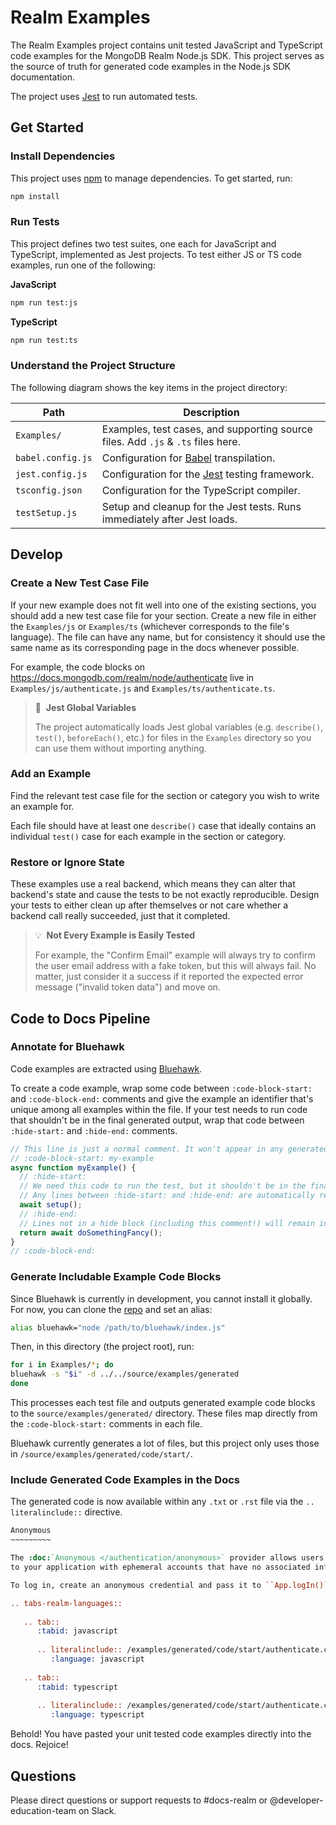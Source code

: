 # Realm Examples

The Realm Examples project contains unit tested JavaScript and TypeScript code examples for the
MongoDB Realm Node.js SDK. This project serves as the source of truth for generated code examples in
the Node.js SDK documentation.

The project uses [Jest](https://jestjs.io/) to run automated tests.

## Get Started

### Install Dependencies

This project uses [npm](https://www.npmjs.com/) to manage dependencies. To get started, run:

```bash
npm install
```

### Run Tests

This project defines two test suites, one each for JavaScript and TypeScript, implemented as Jest
projects. To test either JS or TS code examples, run one of the following:

**JavaScript**

```bash
npm run test:js
```

**TypeScript**

```bash
npm run test:ts
```

### Understand the Project Structure

The following diagram shows the key items in the project directory:

| Path               | Description                                                                             |
| ------------------ | --------------------------------------------------------------------------------------- |
| `Examples/`        | Examples, test cases, and supporting source files. Add `.js` & `.ts` files here.        |
| `babel.config.js`  | Configuration for [Babel](https://babeljs.io/) transpilation.                           |
| `jest.config.js`   | Configuration for the [Jest](https://jestjs.io/) testing framework.                     |
| `tsconfig.json`    | Configuration for the TypeScript compiler.                                              |
| `testSetup.js`     | Setup and cleanup for the Jest tests. Runs immediately after Jest loads.                |

## Develop

### Create a New Test Case File

If your new example does not fit well into one of the existing sections, you should add a new test
case file for your section. Create a new file in either the `Examples/js` or `Examples/ts`
(whichever corresponds to the file's language). The file can have any name, but for consistency it
should use the same name as its corresponding page in the docs whenever possible.

For example, the code blocks on https://docs.mongodb.com/realm/node/authenticate live in
`Examples/js/authenticate.js` and `Examples/ts/authenticate.ts`.

> 🧪&nbsp;&nbsp;**Jest Global Variables**
>
> The project automatically loads Jest global variables (e.g. `describe()`, `test()`,
> `beforeEach()`, etc.) for files in the `Examples` directory so you can use them without importing
> anything.

### Add an Example

Find the relevant test case file for the section or category you wish to write an example for.

Each file should have at least one `describe()` case that ideally contains an individual `test()`
case for each example in the section or category.

### Restore or Ignore State

These examples use a real backend, which means they can alter that backend's
state and cause the tests to be not exactly reproducible. Design your tests to
either clean up after themselves or not care whether a backend call really
succeeded, just that it completed.

> 💡&nbsp;&nbsp;**Not Every Example is Easily Tested**
>
> For example, the "Confirm Email" example will always try to confirm the
> user email address with a fake token, but this will always fail. No matter,
> just consider it a success if it reported the expected error message ("invalid
> token data") and move on.

## Code to Docs Pipeline

### Annotate for Bluehawk

Code examples are extracted using [Bluehawk](https://github.com/MongoCaleb/bluehawk).

To create a code example, wrap some code between `:code-block-start:` and `:code-block-end:`
comments and give the example an identifier that's unique among all examples within the file. If
your test needs to run code that shouldn't be in the final generated output, wrap that code between
`:hide-start:` and `:hide-end:` comments.

```js
// This line is just a normal comment. It won't appear in any generated code.
// :code-block-start: my-example
async function myExample() {
  // :hide-start:
  // We need this code to run the test, but it shouldn't be in the final code example.
  // Any lines between :hide-start: and :hide-end: are automatically removed from generated code.
  await setup();
  // :hide-end:
  // Lines not in a hide block (including this comment!) will remain in the generated code.
  return await doSomethingFancy();
}
// :code-block-end:
```

### Generate Includable Example Code Blocks

Since Bluehawk is currently in development, you cannot install it globally. For now, you can clone
the [repo](https://github.com/MongoCaleb/bluehawk) and set an alias:

```bash
alias bluehawk="node /path/to/bluehawk/index.js"
```

Then, in this directory (the project root), run:

```bash
for i in Examples/*; do
bluehawk -s "$i" -d ../../source/examples/generated
done
```

This processes each test file and outputs generated example code blocks to the
`source/examples/generated/` directory. These files map directly from the `:code-block-start:`
comments in each file.

Bluehawk currently generates a lot of files, but this project only uses those in
`/source/examples/generated/code/start/`.

### Include Generated Code Examples in the Docs

The generated code is now available within any `.txt` or `.rst` file via the `.. literalinclude::`
directive.

```restructuredtext
Anonymous
~~~~~~~~~

The :doc:`Anonymous </authentication/anonymous>` provider allows users to log in
to your application with ephemeral accounts that have no associated information.

To log in, create an anonymous credential and pass it to ``App.logIn()``:

.. tabs-realm-languages::
   
   .. tab::
      :tabid: javascript
      
      .. literalinclude:: /examples/generated/code/start/authenticate.codeblock.anonymous-login.js
         :language: javascript
   
   .. tab::
      :tabid: typescript
      
      .. literalinclude:: /examples/generated/code/start/authenticate.codeblock.anonymous-login.ts
         :language: typescript
```

Behold! You have pasted your unit tested code examples directly into the docs.
Rejoice!

## Questions

Please direct questions or support requests to #docs-realm or @developer-education-team on Slack.
